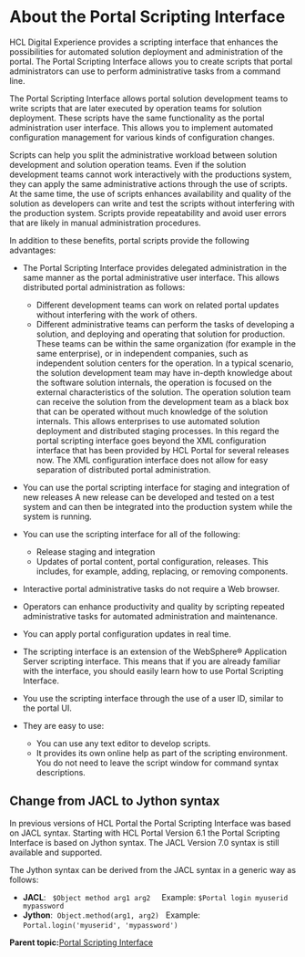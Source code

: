 # About the Portal Scripting Interface

HCL Digital Experience provides a scripting interface that enhances the possibilities for automated solution deployment and administration of the portal. The Portal Scripting Interface allows you to create scripts that portal administrators can use to perform administrative tasks from a command line.

The Portal Scripting Interface allows portal solution development teams to write scripts that are later executed by operation teams for solution deployment. These scripts have the same functionality as the portal administration user interface. This allows you to implement automated configuration management for various kinds of configuration changes.

Scripts can help you split the administrative workload between solution development and solution operation teams. Even if the solution development teams cannot work interactively with the productions system, they can apply the same administrative actions through the use of scripts. At the same time, the use of scripts enhances availability and quality of the solution as developers can write and test the scripts without interfering with the production system. Scripts provide repeatability and avoid user errors that are likely in manual administration procedures.

In addition to these benefits, portal scripts provide the following advantages:

-   The Portal Scripting Interface provides delegated administration in the same manner as the portal administrative user interface. This allows distributed portal administration as follows:

    -   Different development teams can work on related portal updates without interfering with the work of others.
    -   Different administrative teams can perform the tasks of developing a solution, and deploying and operating that solution for production. These teams can be within the same organization \(for example in the same enterprise\), or in independent companies, such as independent solution centers for the operation. In a typical scenario, the solution development team may have in-depth knowledge about the software solution internals, the operation is focused on the external characteristics of the solution. The operation solution team can receive the solution from the development team as a black box that can be operated without much knowledge of the solution internals. This allows enterprises to use automated solution deployment and distributed staging processes.
    In this regard the portal scripting interface goes beyond the XML configuration interface that has been provided by HCL Portal for several releases now. The XML configuration interface does not allow for easy separation of distributed portal administration.

-   You can use the portal scripting interface for staging and integration of new releases A new release can be developed and tested on a test system and can then be integrated into the production system while the system is running.
-   You can use the scripting interface for all of the following:
    -   Release staging and integration
    -   Updates of portal content, portal configuration, releases. This includes, for example, adding, replacing, or removing components.
-   Interactive portal administrative tasks do not require a Web browser.
-   Operators can enhance productivity and quality by scripting repeated administrative tasks for automated administration and maintenance.
-   You can apply portal configuration updates in real time.
-   The scripting interface is an extension of the WebSphere® Application Server scripting interface. This means that if you are already familiar with the interface, you should easily learn how to use Portal Scripting Interface.
-   You use the scripting interface through the use of a user ID, similar to the portal UI.
-   They are easy to use:
    -   You can use any text editor to develop scripts.
    -   It provides its own online help as part of the scripting environment. You do not need to leave the script window for command syntax descriptions.

## Change from JACL to Jython syntax

In previous versions of HCL Portal the Portal Scripting Interface was based on JACL syntax. Starting with HCL Portal Version 6.1 the Portal Scripting Interface is based on Jython syntax. The JACL Version 7.0 syntax is still available and supported.

The Jython syntax can be derived from the JACL syntax in a generic way as follows:

-   **JACL**:   `$Object method arg1 arg2`     Example: `$Portal login myuserid mypassword`
-   **Jython**:  `Object.method(arg1, arg2)`   Example: `Portal.login('myuserid', 'mypassword')`

**Parent topic:**[Portal Scripting Interface](../admin-system/ad_psi.md)

